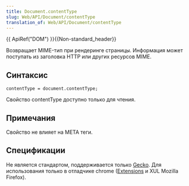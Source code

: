 ```yaml
---
title: Document.contentType
slug: Web/API/Document/contentType
translation_of: Web/API/Document/contentType
---
```

{{ ApiRef("DOM") }}{{Non-standard_header}}

Возвращает MIME-тип при рендеринге страницы. Информация может поступать из заголовка HTTP или других ресурсов MIME.

## Синтаксис

```
contentType = document.contentType;
```

Свойство contentType доступно только для чтения.

## Примечания

Свойство не влияет на МЕТА теги.

## Спецификации

Не является стандартом, поддерживается только [Gecko](/ru/docs/Gecko/Embedding_Mozilla/FAQ/Embedding_Gecko). Для использования только в отладчике chrome ([Extensions](/en/Extensions) и XUL Mozilla Firefox).
